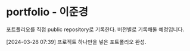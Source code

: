 # portfolio - 이준경
포트폴리오를 직접 public repository로 기록한다. 버전별로 기록해둘 예정입니다.

[2024-03-28 07:39] 프로젝트 하나만을 넣은 포트폴리오 완성. 

